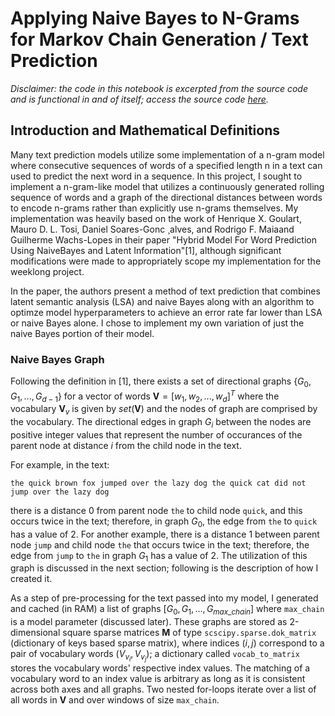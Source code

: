 # Applying Naive Bayes to N-Grams for Markov Chain Generation / Text Prediction

*Disclaimer: the code in this notebook is excerpted from the source code and is functional in and of itself; access the source code [here](https://github.com/duncanmazza/ml_ngrams).*

## Introduction and Mathematical Definitions
Many text prediction models utilize some implementation of a n-gram model where consecutive sequences of words of a specified length n in a text can used to predict the next word in a sequence. In this project, I sought to implement a n-gram-like model that utilizes a continuously generated rolling sequence of words and a graph of the directional distances between words to encode n-grams rather than explicitly use n-grams themselves. My implementation was heavily based on the work of Henrique X. Goulart, Mauro D. L. Tosi, Daniel Soares-Gonc ̧ alves, and Rodrigo F. Maiaand Guilherme Wachs-Lopes in their paper "Hybrid Model For Word Prediction Using NaiveBayes and Latent Information"[1], although significant modifications were made to appropriately scope my implementation for the weeklong project.

In the paper, the authors present a method of text prediction that combines  latent semantic analysis (LSA) and naive Bayes along with an algorithm to optimze model hyperparameters to achieve an error rate far lower than LSA or naive Bayes alone. I chose to implement my own variation of just the naive Bayes portion of their model.

### Naive Bayes Graph
Following the definition in [1], there exists a set of directional graphs $\{ G_0, G_1, ..., G_{d-1} \}$ for a vector of words $\mathbf{V}=[w_1, w_2, ..., w_d]^T$ where the vocabulary $\mathbf{V}_v$ is given by $set(\mathbf{V})$ and the nodes of graph are comprised by the vocabulary. The directional edges in graph $G_i$ between the nodes are positive integer values that represent the number of occurances of the parent node at distance $i$ from the child node in the text.

For example, in the text:
``` 
the quick brown fox jumped over the lazy dog the quick cat did not jump over the lazy dog
```
there is a distance 0 from parent node `the` to child node `quick`, and this occurs twice in the text; therefore, in graph $G_0$, the edge from `the` to `quick` has a value of 2. For another example, there is a distance 1 between parent node `jump` and child node `the` that occurs twice in the text; therefore, the edge from `jump` to `the` in graph $G_1$ has a value of 2. The utilization of this graph is discussed in the next section; following is the description of how I created it.

As a step of pre-processing for the text passed into my model, I generated and cached (in RAM) a list of graphs $[G_0, G_1, ..., G_{max\_chain}]$ where `max_chain` is a model parameter (discussed later). These graphs are stored as 2-dimensional square sparse matrices $\mathbf{M}$ of type `scscipy.sparse.dok_matrix` (dictionary of keys based sparse matrix), where indices $(i, j)$ correspond to a pair of vocabulary words $(V_{v_i}, V_{v_j})$; a dictionary called `vocab_to_matrix` stores the vocabulary words' respective index values. The matching of a vocabulary word to an index value is arbitrary as long as it is consistent across both axes and all graphs. Two nested for-loops iterate over a list of all words in $\mathbf{V}$ and over windows of size `max_chain`.
